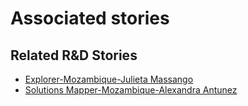 # Associated stories

<!-- !!DO NOT REMOVE!! start autogenerated hyperlinks -->
## Related R&D Stories
- [Explorer\-Mozambique\-Julieta Massango](/RnD-Archive/stories/?doc=Explorers_MOZ)
- [Solutions Mapper\-Mozambique\-Alexandra Antunez](/RnD-Archive/stories/?doc=SolutionMappers_MOZ)
<!-- !!DO NOT REMOVE!! end autogenerated hyperlinks -->